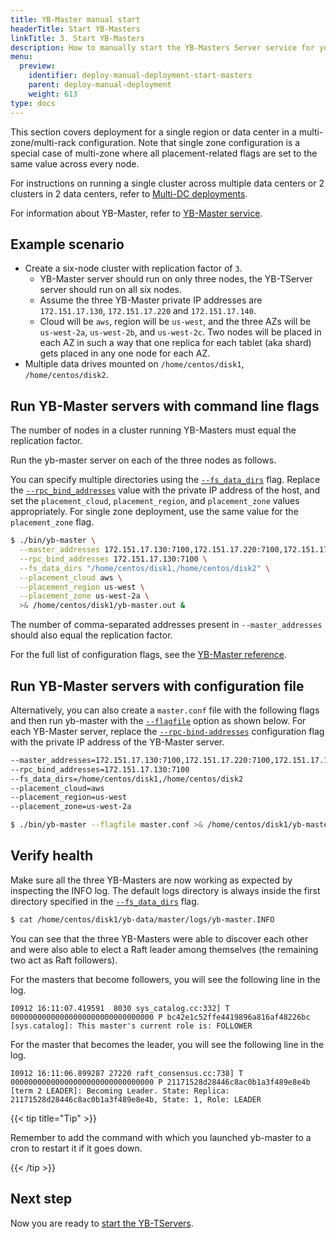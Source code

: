 ```yaml
---
title: YB-Master manual start
headerTitle: Start YB-Masters
linkTitle: 3. Start YB-Masters
description: How to manually start the YB-Masters Server service for your YugabyteDB database cluster.
menu:
  preview:
    identifier: deploy-manual-deployment-start-masters
    parent: deploy-manual-deployment
    weight: 613
type: docs
---
```


This section covers deployment for a single region or data center in a multi-zone/multi-rack configuration. Note that single zone configuration is a special case of multi-zone where all placement-related flags are set to the same value across every node.

For instructions on running a single cluster across multiple data centers or 2 clusters in 2 data centers, refer to [Multi-DC deployments](../../../deploy/multi-dc/).

For information about YB-Master, refer to [YB-Master service](../../../architecture/yb-master/).

## Example scenario

- Create a six-node cluster with replication factor of `3`.
  - YB-Master server should run on only three nodes, the YB-TServer server should run on all six nodes.
  - Assume the three YB-Master private IP addresses are `172.151.17.130`, `172.151.17.220` and `172.151.17.140`.
  - Cloud will be `aws`, region will be `us-west`, and the three AZs will be `us-west-2a`, `us-west-2b`, and `us-west-2c`. Two nodes will be placed in each AZ in such a way that one replica for each tablet (aka shard) gets placed in any one node for each AZ.
- Multiple data drives mounted on `/home/centos/disk1`, `/home/centos/disk2`.

## Run YB-Master servers with command line flags

The number of nodes in a cluster running YB-Masters must equal the replication factor.

Run the yb-master server on each of the three nodes as follows.

You can specify multiple directories using the [`--fs_data_dirs`](../../../reference/configuration/yb-master/#fs-data-dirs) flag. Replace the [`--rpc_bind_addresses`](../../../reference/configuration/yb-master/#rpc-bind-addresses) value with the private IP address of the host, and set the `placement_cloud`, `placement_region`, and `placement_zone` values appropriately. For single zone deployment, use the same value for the `placement_zone` flag.

```sh
$ ./bin/yb-master \
  --master_addresses 172.151.17.130:7100,172.151.17.220:7100,172.151.17.140:7100 \
  --rpc_bind_addresses 172.151.17.130:7100 \
  --fs_data_dirs "/home/centos/disk1,/home/centos/disk2" \
  --placement_cloud aws \
  --placement_region us-west \
  --placement_zone us-west-2a \
  >& /home/centos/disk1/yb-master.out &
```

The number of comma-separated addresses present in `--master_addresses` should also equal the replication factor.

For the full list of configuration flags, see the [YB-Master reference](../../../reference/configuration/yb-master/).

## Run YB-Master servers with configuration file

Alternatively, you can also create a `master.conf` file with the following flags and then run yb-master with the [`--flagfile`](../../../reference/configuration/yb-master/#flagfile) option as shown below. For each YB-Master server, replace the [`--rpc-bind-addresses`](../../../reference/configuration/yb-master/#rpc-bind-addresses) configuration flag with the private IP address of the YB-Master server.

```sh
--master_addresses=172.151.17.130:7100,172.151.17.220:7100,172.151.17.140:7100
--rpc_bind_addresses=172.151.17.130:7100
--fs_data_dirs=/home/centos/disk1,/home/centos/disk2
--placement_cloud=aws
--placement_region=us-west
--placement_zone=us-west-2a
```

```sh
$ ./bin/yb-master --flagfile master.conf >& /home/centos/disk1/yb-master.out &
```

## Verify health

Make sure all the three YB-Masters are now working as expected by inspecting the INFO log. The default logs directory is always inside the first directory specified in the [`--fs_data_dirs`](../../../reference/configuration/yb-master/#fs-data-dirs) flag.

```sh
$ cat /home/centos/disk1/yb-data/master/logs/yb-master.INFO
```

You can see that the three YB-Masters were able to discover each other and were also able to elect a Raft leader among themselves (the remaining two act as Raft followers).

For the masters that become followers, you will see the following line in the log.

```output
I0912 16:11:07.419591  8030 sys_catalog.cc:332] T 00000000000000000000000000000000 P bc42e1c52ffe4419896a816af48226bc [sys.catalog]: This master's current role is: FOLLOWER
```

For the master that becomes the leader, you will see the following line in the log.

```output
I0912 16:11:06.899287 27220 raft_consensus.cc:738] T 00000000000000000000000000000000 P 21171528d28446c8ac0b1a3f489e8e4b [term 2 LEADER]: Becoming Leader. State: Replica: 21171528d28446c8ac0b1a3f489e8e4b, State: 1, Role: LEADER
```

{{< tip title="Tip" >}}

Remember to add the command with which you launched yb-master to a cron to restart it if it goes down.

{{< /tip >}}

## Next step

Now you are ready to [start the YB-TServers](../start-tservers/).
